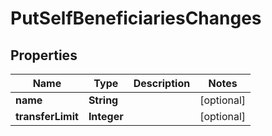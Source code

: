 

# PutSelfBeneficiariesChanges


## Properties

| Name | Type | Description | Notes |
|------------ | ------------- | ------------- | -------------|
|**name** | **String** |  |  [optional] |
|**transferLimit** | **Integer** |  |  [optional] |



